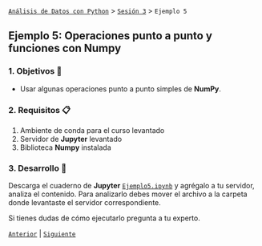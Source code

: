 [`Análisis de Datos con Python`](../../README.md) > [`Sesión 3`](../README.md) > `Ejemplo 5`

## Ejemplo 5: Operaciones punto a punto y funciones con __Numpy__

### 1. Objetivos :dart:

- Usar algunas operaciones punto a punto simples de __NumPy__.

### 2. Requisitos :clipboard:

1. Ambiente de conda para el curso levantado
1. Servidor de __Jupyter__ levantado
1. Biblioteca __Numpy__ instalada

### 3. Desarrollo :rocket:

Descarga el cuaderno de __Jupyter__ [`Ejemplo5.ipynb`](codigos/Ejemplo5.ipynb) y agrégalo a tu servidor, analiza el contenido. Para analizarlo debes mover el archivo a la carpeta donde levantaste el servidor correspondiente.

Si tienes dudas de cómo ejecutarlo pregunta a tu experto.

[`Anterior`](../README.md#jupyter-notebooks) | [`Siguiente`](../reto01/README.md)

